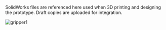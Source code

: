 SolidWorks files are referenced here used when 3D printing and designing the prototype. Draft copies are uploaded for integration.

![gripper1](https://user-images.githubusercontent.com/80360273/214466198-b32c912b-bfb6-414c-b584-c12aa92db1d6.png)
